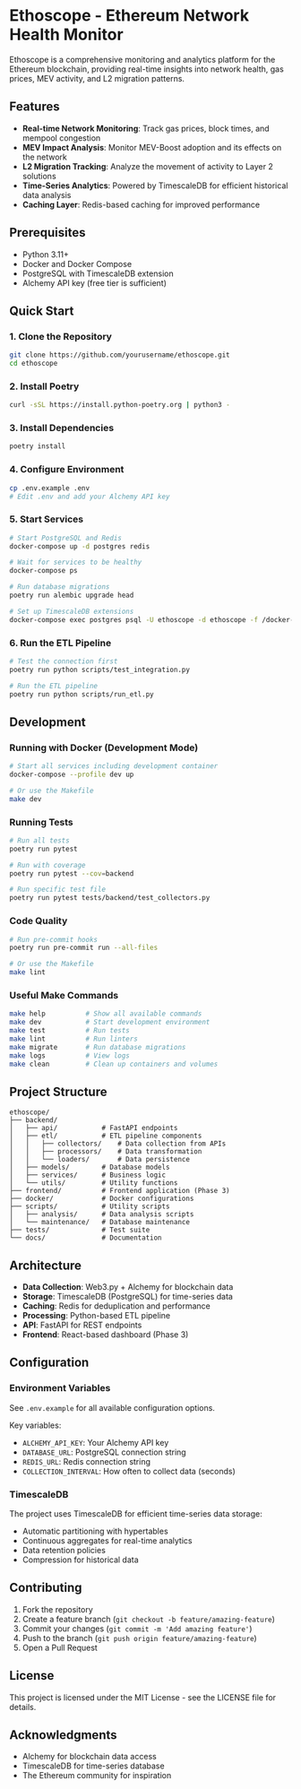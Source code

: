 # Ethoscope - Ethereum Network Health Monitor

Ethoscope is a comprehensive monitoring and analytics platform for the Ethereum blockchain, providing real-time insights into network health, gas prices, MEV activity, and L2 migration patterns.

## Features

- **Real-time Network Monitoring**: Track gas prices, block times, and mempool congestion
- **MEV Impact Analysis**: Monitor MEV-Boost adoption and its effects on the network
- **L2 Migration Tracking**: Analyze the movement of activity to Layer 2 solutions
- **Time-Series Analytics**: Powered by TimescaleDB for efficient historical data analysis
- **Caching Layer**: Redis-based caching for improved performance

## Prerequisites

- Python 3.11+
- Docker and Docker Compose
- PostgreSQL with TimescaleDB extension
- Alchemy API key (free tier is sufficient)

## Quick Start

### 1. Clone the Repository

```bash
git clone https://github.com/yourusername/ethoscope.git
cd ethoscope
```

### 2. Install Poetry

```bash
curl -sSL https://install.python-poetry.org | python3 -
```

### 3. Install Dependencies

```bash
poetry install
```

### 4. Configure Environment

```bash
cp .env.example .env
# Edit .env and add your Alchemy API key
```

### 5. Start Services

```bash
# Start PostgreSQL and Redis
docker-compose up -d postgres redis

# Wait for services to be healthy
docker-compose ps

# Run database migrations
poetry run alembic upgrade head

# Set up TimescaleDB extensions
docker-compose exec postgres psql -U ethoscope -d ethoscope -f /docker-entrypoint-initdb.d/10-setup-timescale.sql
```

### 6. Run the ETL Pipeline

```bash
# Test the connection first
poetry run python scripts/test_integration.py

# Run the ETL pipeline
poetry run python scripts/run_etl.py
```

## Development

### Running with Docker (Development Mode)

```bash
# Start all services including development container
docker-compose --profile dev up

# Or use the Makefile
make dev
```

### Running Tests

```bash
# Run all tests
poetry run pytest

# Run with coverage
poetry run pytest --cov=backend

# Run specific test file
poetry run pytest tests/backend/test_collectors.py
```

### Code Quality

```bash
# Run pre-commit hooks
poetry run pre-commit run --all-files

# Or use the Makefile
make lint
```

### Useful Make Commands

```bash
make help          # Show all available commands
make dev           # Start development environment
make test          # Run tests
make lint          # Run linters
make migrate       # Run database migrations
make logs          # View logs
make clean         # Clean up containers and volumes
```

## Project Structure

```
ethoscope/
├── backend/
│   ├── api/           # FastAPI endpoints
│   ├── etl/           # ETL pipeline components
│   │   ├── collectors/    # Data collection from APIs
│   │   ├── processors/    # Data transformation
│   │   └── loaders/       # Data persistence
│   ├── models/        # Database models
│   ├── services/      # Business logic
│   └── utils/         # Utility functions
├── frontend/          # Frontend application (Phase 3)
├── docker/            # Docker configurations
├── scripts/           # Utility scripts
│   ├── analysis/      # Data analysis scripts
│   └── maintenance/   # Database maintenance
├── tests/             # Test suite
└── docs/              # Documentation
```

## Architecture

- **Data Collection**: Web3.py + Alchemy for blockchain data
- **Storage**: TimescaleDB (PostgreSQL) for time-series data
- **Caching**: Redis for deduplication and performance
- **Processing**: Python-based ETL pipeline
- **API**: FastAPI for REST endpoints
- **Frontend**: React-based dashboard (Phase 3)

## Configuration

### Environment Variables

See `.env.example` for all available configuration options.

Key variables:
- `ALCHEMY_API_KEY`: Your Alchemy API key
- `DATABASE_URL`: PostgreSQL connection string
- `REDIS_URL`: Redis connection string
- `COLLECTION_INTERVAL`: How often to collect data (seconds)

### TimescaleDB

The project uses TimescaleDB for efficient time-series data storage:
- Automatic partitioning with hypertables
- Continuous aggregates for real-time analytics
- Data retention policies
- Compression for historical data

## Contributing

1. Fork the repository
2. Create a feature branch (`git checkout -b feature/amazing-feature`)
3. Commit your changes (`git commit -m 'Add amazing feature'`)
4. Push to the branch (`git push origin feature/amazing-feature`)
5. Open a Pull Request

## License

This project is licensed under the MIT License - see the LICENSE file for details.

## Acknowledgments

- Alchemy for blockchain data access
- TimescaleDB for time-series database
- The Ethereum community for inspiration

